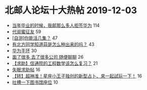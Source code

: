 # 北邮人论坛十大热帖 2019-12-03

- [当年毕业的时候，我邮那么多人拒签华为](https://bbs.byr.cn/article/WorkLife/1134955) 114
- [代闺蜜征友](https://bbs.byr.cn/article/Friends/1945462) 59
- [[自测]你能活几集？](https://bbs.byr.cn/article/Feeling/3131080) 47
- [有北方同学知道蒜是怎么种出来的吗？](https://bbs.byr.cn/article/Talking/6169134) 43
- [华为手环](https://bbs.byr.cn/article/Picture/3251360) 30
- [面了很多 去了很多公司 随便聊聊](https://bbs.byr.cn/article/Job/2069042) 26
- [【求助】信通院的工程数学该怎么复习？](https://bbs.byr.cn/article/StudyShare/194290) 21
- [失眠求助帖](https://bbs.byr.cn/article/Health/219674) 16
- [【转】超神准！星座小王子独创的新型占卜、來一起試玩一下！](https://bbs.byr.cn/article/Constellations/326533) 16
- [吐槽一下图书馆座位](https://bbs.byr.cn/article/AimGraduate/1177751) 10



